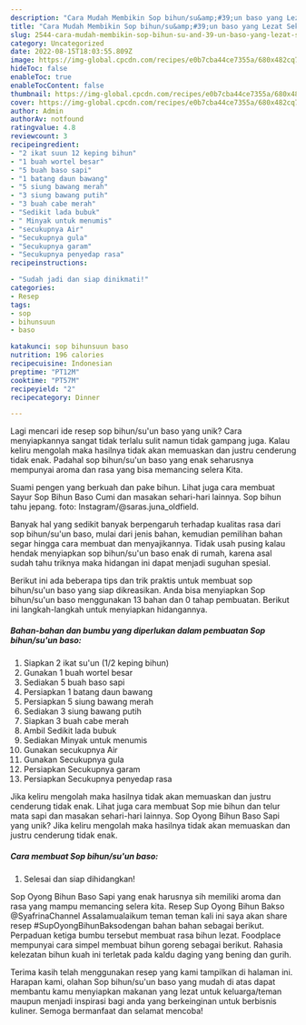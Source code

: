 ```yaml
---
description: "Cara Mudah Membikin Sop bihun/su&amp;#39;un baso yang Lezat Sekali"
title: "Cara Mudah Membikin Sop bihun/su&amp;#39;un baso yang Lezat Sekali"
slug: 2544-cara-mudah-membikin-sop-bihun-su-and-39-un-baso-yang-lezat-sekali
category: Uncategorized
date: 2022-08-15T18:03:55.809Z
image: https://img-global.cpcdn.com/recipes/e0b7cba44ce7355a/680x482cq70/sop-bihunsuun-baso-foto-resep-utama.jpg
hideToc: false
enableToc: true
enableTocContent: false
thumbnail: https://img-global.cpcdn.com/recipes/e0b7cba44ce7355a/680x482cq70/sop-bihunsuun-baso-foto-resep-utama.jpg
cover: https://img-global.cpcdn.com/recipes/e0b7cba44ce7355a/680x482cq70/sop-bihunsuun-baso-foto-resep-utama.jpg
author: Admin
authorAv: notfound
ratingvalue: 4.8
reviewcount: 3
recipeingredient:
- "2 ikat suun 12 keping bihun"
- "1 buah wortel besar"
- "5 buah baso sapi"
- "1 batang daun bawang"
- "5 siung bawang merah"
- "3 siung bawang putih"
- "3 buah cabe merah"
- "Sedikit lada bubuk"
- " Minyak untuk menumis"
- "secukupnya Air"
- "Secukupnya gula"
- "Secukupnya garam"
- "Secukupnya penyedap rasa"
recipeinstructions:

- "Sudah jadi dan siap dinikmati!"
categories:
- Resep
tags:
- sop
- bihunsuun
- baso

katakunci: sop bihunsuun baso 
nutrition: 196 calories
recipecuisine: Indonesian
preptime: "PT12M"
cooktime: "PT57M"
recipeyield: "2"
recipecategory: Dinner

---
```





Lagi mencari ide resep sop bihun/su&#39;un baso yang unik? Cara menyiapkannya sangat tidak terlalu sulit namun tidak gampang juga. Kalau keliru mengolah maka hasilnya tidak akan memuaskan dan justru cenderung tidak enak. Padahal sop bihun/su&#39;un baso yang enak seharusnya mempunyai aroma dan rasa yang bisa memancing selera Kita.





Suami pengen yang berkuah dan pake bihun. Lihat juga cara membuat Sayur Sop Bihun Baso Cumi dan masakan sehari-hari lainnya. Sop bihun tahu jepang. foto: Instagram/@saras.juna_oldfield.

Banyak hal yang sedikit banyak berpengaruh terhadap kualitas rasa dari sop bihun/su&#39;un baso, mulai dari jenis bahan, kemudian pemilihan bahan segar hingga cara membuat dan menyajikannya. Tidak usah pusing kalau hendak menyiapkan sop bihun/su&#39;un baso enak di rumah, karena asal sudah tahu triknya maka hidangan ini dapat menjadi suguhan spesial.






Berikut ini ada beberapa tips dan trik praktis untuk membuat sop bihun/su&#39;un baso yang siap dikreasikan. Anda bisa menyiapkan Sop bihun/su&#39;un baso menggunakan 13 bahan dan 0 tahap pembuatan. Berikut ini langkah-langkah untuk menyiapkan hidangannya.

<!--inarticleads1-->

##### Bahan-bahan dan bumbu yang diperlukan dalam pembuatan Sop bihun/su&#39;un baso:

1. Siapkan 2 ikat su&#39;un (1/2 keping bihun)
1. Gunakan 1 buah wortel besar
1. Sediakan 5 buah baso sapi
1. Persiapkan 1 batang daun bawang
1. Persiapkan 5 siung bawang merah
1. Sediakan 3 siung bawang putih
1. Siapkan 3 buah cabe merah
1. Ambil Sedikit lada bubuk
1. Sediakan  Minyak untuk menumis
1. Gunakan secukupnya Air
1. Gunakan Secukupnya gula
1. Persiapkan Secukupnya garam
1. Persiapkan Secukupnya penyedap rasa


Jika keliru mengolah maka hasilnya tidak akan memuaskan dan justru cenderung tidak enak. Lihat juga cara membuat Sop mie bihun dan telur mata sapi dan masakan sehari-hari lainnya. Sop Oyong Bihun Baso Sapi yang unik? Jika keliru mengolah maka hasilnya tidak akan memuaskan dan justru cenderung tidak enak. 

<!--inarticleads2-->

##### Cara membuat Sop bihun/su&#39;un baso:


1. Selesai dan siap dihidangkan!

Sop Oyong Bihun Baso Sapi yang enak harusnya sih memiliki aroma dan rasa yang mampu memancing selera kita. Resep Sup Oyong Bihun Bakso @SyafrinaChannel Assalamualaikum teman teman kali ini saya akan share resep #SupOyongBihunBaksodengan bahan bahan sebagai berikut. Perpaduan ketiga bumbu tersebut membuat rasa bihun lezat. Foodplace mempunyai cara simpel membuat bihun goreng sebagai berikut. Rahasia kelezatan bihun kuah ini terletak pada kaldu daging yang bening dan gurih. 

Terima kasih telah menggunakan resep yang kami tampilkan di halaman ini. Harapan kami, olahan Sop bihun/su&#39;un baso yang mudah di atas dapat membantu kamu menyiapkan makanan yang lezat untuk keluarga/teman maupun menjadi inspirasi bagi anda yang berkeinginan untuk berbisnis kuliner. Semoga bermanfaat dan selamat mencoba!
